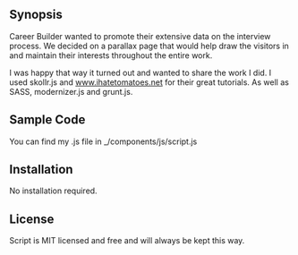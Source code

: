 ## Synopsis

Career Builder wanted to promote their extensive data on the interview process.
We decided on a parallax page that would help draw the visitors in and maintain their interests throughout the entire work.

I was happy that way it turned out and wanted to share the work I did. 
I used skollr.js and www.ihatetomatoes.net for their great tutorials. As well as SASS, modernizer.js and grunt.js.

## Sample Code
You can find my .js file in _/components/js/script.js

## Installation

No installation required.

## License

Script is MIT licensed and free and will always be kept this way. 
